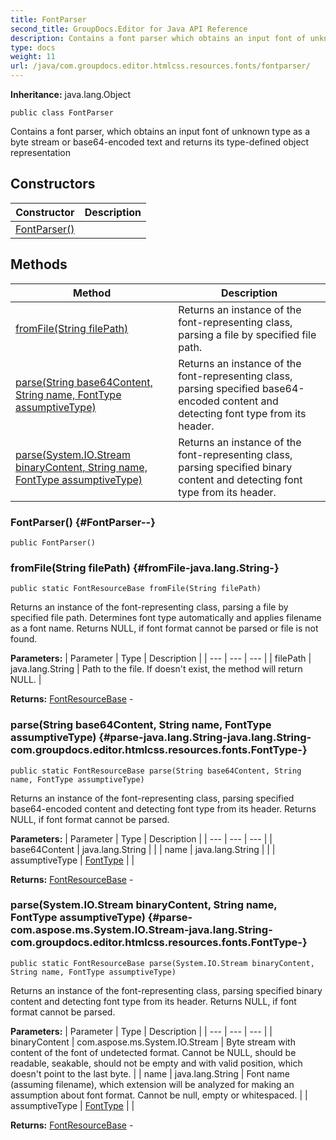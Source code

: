 ```yaml
---
title: FontParser
second_title: GroupDocs.Editor for Java API Reference
description: Contains a font parser which obtains an input font of unknown type as a byte stream or base64-encoded text and returns its type-defined object representation
type: docs
weight: 11
url: /java/com.groupdocs.editor.htmlcss.resources.fonts/fontparser/
---
```

**Inheritance:**
java.lang.Object
```
public class FontParser
```

Contains a font parser, which obtains an input font of unknown type as a byte stream or base64-encoded text and returns its type-defined object representation
## Constructors

| Constructor | Description |
| --- | --- |
| [FontParser()](#FontParser--) |  |
## Methods

| Method | Description |
| --- | --- |
| [fromFile(String filePath)](#fromFile-java.lang.String-) | Returns an instance of the font-representing class, parsing a file by specified file path. |
| [parse(String base64Content, String name, FontType assumptiveType)](#parse-java.lang.String-java.lang.String-com.groupdocs.editor.htmlcss.resources.fonts.FontType-) | Returns an instance of the font-representing class, parsing specified base64-encoded content and detecting font type from its header. |
| [parse(System.IO.Stream binaryContent, String name, FontType assumptiveType)](#parse-com.aspose.ms.System.IO.Stream-java.lang.String-com.groupdocs.editor.htmlcss.resources.fonts.FontType-) | Returns an instance of the font-representing class, parsing specified binary content and detecting font type from its header. |
### FontParser() {#FontParser--}
```
public FontParser()
```


### fromFile(String filePath) {#fromFile-java.lang.String-}
```
public static FontResourceBase fromFile(String filePath)
```


Returns an instance of the font-representing class, parsing a file by specified file path. Determines font type automatically and applies filename as a font name. Returns NULL, if font format cannot be parsed or file is not found.

**Parameters:**
| Parameter | Type | Description |
| --- | --- | --- |
| filePath | java.lang.String | Path to the file. If doesn't exist, the method will return NULL. |

**Returns:**
[FontResourceBase](../../com.groupdocs.editor.htmlcss.resources.fonts/fontresourcebase) - 
### parse(String base64Content, String name, FontType assumptiveType) {#parse-java.lang.String-java.lang.String-com.groupdocs.editor.htmlcss.resources.fonts.FontType-}
```
public static FontResourceBase parse(String base64Content, String name, FontType assumptiveType)
```


Returns an instance of the font-representing class, parsing specified base64-encoded content and detecting font type from its header. Returns NULL, if font format cannot be parsed.

**Parameters:**
| Parameter | Type | Description |
| --- | --- | --- |
| base64Content | java.lang.String |  |
| name | java.lang.String |  |
| assumptiveType | [FontType](../../com.groupdocs.editor.htmlcss.resources.fonts/fonttype) |  |

**Returns:**
[FontResourceBase](../../com.groupdocs.editor.htmlcss.resources.fonts/fontresourcebase) - 
### parse(System.IO.Stream binaryContent, String name, FontType assumptiveType) {#parse-com.aspose.ms.System.IO.Stream-java.lang.String-com.groupdocs.editor.htmlcss.resources.fonts.FontType-}
```
public static FontResourceBase parse(System.IO.Stream binaryContent, String name, FontType assumptiveType)
```


Returns an instance of the font-representing class, parsing specified binary content and detecting font type from its header. Returns NULL, if font format cannot be parsed.

**Parameters:**
| Parameter | Type | Description |
| --- | --- | --- |
| binaryContent | com.aspose.ms.System.IO.Stream | Byte stream with content of the font of undetected format. Cannot be NULL, should be readable, seakable, should not be empty and with valid position, which doesn't point to the last byte. |
| name | java.lang.String | Font name (assuming filename), which extension will be analyzed for making an assumption about font format. Cannot be null, empty or whitespaced. |
| assumptiveType | [FontType](../../com.groupdocs.editor.htmlcss.resources.fonts/fonttype) |  |

**Returns:**
[FontResourceBase](../../com.groupdocs.editor.htmlcss.resources.fonts/fontresourcebase) - 
